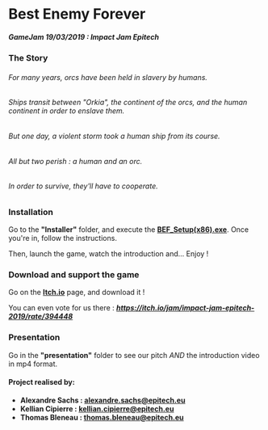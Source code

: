 # Best Enemy Forever
##### GameJam 19/03/2019 : Impact Jam Epitech

### The Story
###### For many years, orcs have been held in slavery by humans.
###### Ships transit between "Orkia", the continent of the orcs, and the human continent in order to enslave them.
###### But one day, a violent storm took a human ship from its course.
###### All but two perish : a human and an orc.
###### In order to survive, they'll have to cooperate.

### Installation
Go to the **"Installer"** folder, and execute the [**BEF_Setup(x86).exe**](https://github.com/TBlenoX/Best-Enemy-Forever/tree/master/Installer).
Once you're in, follow the instructions.

Then, launch the game, watch the introduction and... Enjoy !

### Download and support the game  
Go on the  **[Itch.io](https://k-6pir.itch.io/best-enemy-forever)** page, and download it !

You can even vote for us there : ***https://itch.io/jam/impact-jam-epitech-2019/rate/394448***

### Presentation
Go in the **"presentation"** folder to see our pitch *AND* the introduction video in mp4 format.

#### Project realised by:
- **Alexandre Sachs : [alexandre.sachs@epitech.eu](https://github.com/SachsA)**
- **Kellian Cipierre : [kellian.cipierre@epitech.eu](https://github.com/K6PIR)**
- **Thomas Bleneau : [thomas.bleneau@epitech.eu](https://github.com/TBlenoX)**
